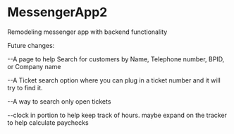 # MessengerApp2
Remodeling messenger app with backend functionality

Future changes: 

--A page to help Search for customers by Name, Telephone number, BPID, or Company name

--A Ticket search option where you can plug in a ticket number and it will try to find it.

--A way to search only open tickets

--clock in portion to help keep track of hours.
maybe expand on the tracker to help calculate paychecks

